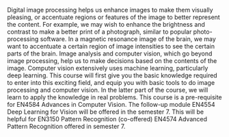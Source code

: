 Digital image processing helps us enhance images to make them visually pleasing, or accentuate regions or
features of the image to better represent the content. For example, we may wish to enhance the brightness
and contrast to make a better print of a photograph, similar to popular photo-processing software. In a
magnetic resonance image of the brain, we may want to accentuate a certain region of image intensities to
see the certain parts of the brain. Image analysis and computer vision, which go beyond image processing,
help us to make decisions based on the contents of the image. Computer vision extensively uses machine
learning, particularly deep learning. This course will first give you the basic knowledge required to enter
into this exciting field, and equip you with basic tools to do image processing and computer vision. In the
latter part of the course, we will learn to apply the knowledge in real problems.
This course is a pre-requisite for EN4584 Advances in Computer Vision. The follow-up module EN4554
Deep Learning for Vision will be offered in the semester 7. This will be helpful for EN3150 Pattern Recognition (co-offered) EN4574 Advanced Pattern Recognition offered in semester 7.
